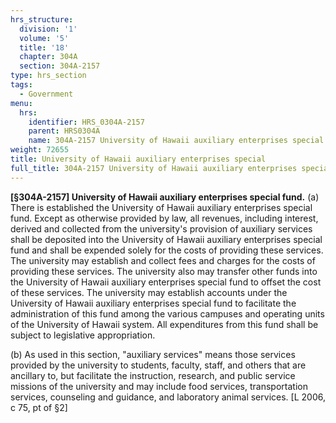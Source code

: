 ```yaml
---
hrs_structure:
  division: '1'
  volume: '5'
  title: '18'
  chapter: 304A
  section: 304A-2157
type: hrs_section
tags:
  - Government
menu:
  hrs:
    identifier: HRS_0304A-2157
    parent: HRS0304A
    name: 304A-2157 University of Hawaii auxiliary enterprises special
weight: 72655
title: University of Hawaii auxiliary enterprises special
full_title: 304A-2157 University of Hawaii auxiliary enterprises special
---
```

**[§304A-2157] University of Hawaii auxiliary enterprises special fund.** (a) There is established the University of Hawaii auxiliary enterprises special fund. Except as otherwise provided by law, all revenues, including interest, derived and collected from the university's provision of auxiliary services shall be deposited into the University of Hawaii auxiliary enterprises special fund and shall be expended solely for the costs of providing these services. The university may establish and collect fees and charges for the costs of providing these services. The university also may transfer other funds into the University of Hawaii auxiliary enterprises special fund to offset the cost of these services. The university may establish accounts under the University of Hawaii auxiliary enterprises special fund to facilitate the administration of this fund among the various campuses and operating units of the University of Hawaii system. All expenditures from this fund shall be subject to legislative appropriation.

(b) As used in this section, "auxiliary services" means those services provided by the university to students, faculty, staff, and others that are ancillary to, but facilitate the instruction, research, and public service missions of the university and may include food services, transportation services, counseling and guidance, and laboratory animal services. [L 2006, c 75, pt of §2]